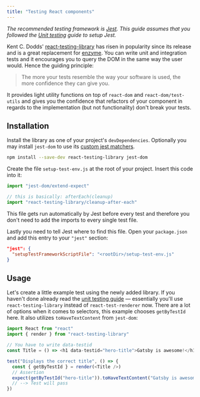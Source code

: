 ```yaml
---
title: "Testing React components"
---
```


_The recommended testing framework is [Jest](https://jestjs.io/). This guide assumes that you followed the [Unit testing](/docs/unit-testing) guide to setup Jest._

Kent C. Dodds' [react-testing-library](https://github.com/kentcdodds/react-testing-library) has risen in popularity since its release and is a great replacement for [enzyme](https://github.com/airbnb/enzyme). You can write unit and integration tests and it encourages you to query the DOM in the same way the user would. Hence the guiding principle:

> The more your tests resemble the way your software is used, the more confidence they can give you.

It provides light utility functions on top of `react-dom` and `react-dom/test-utils` and gives you the confidence that refactors of your component in regards to the implementation (but not functionality) don't break your tests.

## Installation

Install the library as one of your project's `devDependencies`. Optionally you may install `jest-dom` to use its [custom jest matchers](https://github.com/gnapse/jest-dom#custom-matchers).

```sh
npm install --save-dev react-testing-library jest-dom
```

Create the file `setup-test-env.js` at the root of your project. Insert this code into it:

```js:title=setup-test-env.js
import "jest-dom/extend-expect"

// this is basically: afterEach(cleanup)
import "react-testing-library/cleanup-after-each"
```

This file gets run automatically by Jest before every test and therefore you don't need to add the imports to every single test file.

Lastly you need to tell Jest where to find this file. Open your `package.json` and add this entry to your `"jest"` section:

```json:title=package.json
"jest": {
  "setupTestFrameworkScriptFile": "<rootDir>/setup-test-env.js"
}
```

## Usage

Let's create a little example test using the newly added library. If you haven't done already read the [unit testing guide](/docs/unit-testing) — essentially you'll use `react-testing-library` instead of `react-test-renderer` now. There are a lot of options when it comes to selectors, this example chooses `getByTestId` here. It also utilizes `toHaveTextContent` from `jest-dom`:

```js
import React from "react"
import { render } from "react-testing-library"

// You have to write data-testid
const Title = () => <h1 data-testid="hero-title">Gatsby is awesome!</h1>

test("Displays the correct title", () => {
  const { getByTestId } = render(<Title />)
  // Assertion
  expect(getByTestId("hero-title")).toHaveTextContent("Gatsby is awesome!")
  // --> Test will pass
})
```
